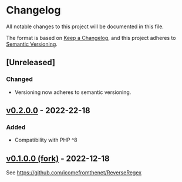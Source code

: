 # Changelog

All notable changes to this project will be documented in this file.

The format is based on [Keep a Changelog](https://keepachangelog.com/en/1.0.0/),
and this project adheres to [Semantic Versioning](https://semver.org/spec/v2.0.0.html).

## [Unreleased]

### Changed
- Versioning now adheres to semantic versioning.

## [v0.2.0.0] - 2022-22-18

### Added
- Compatibility with PHP ^8

## [v0.1.0.0 (fork)] - 2022-12-18

See https://github.com/icomefromthenet/ReverseRegex

[v0.2.0.0]: https://github.com/ilario-pierbattista/ReverseRegex/compare/v0.1.0.0..v0.2.0.0
[v0.1.0.0 (fork)]: https://github.com/icomefromthenet/ReverseRegex/releases/tag/v0.1.0.0
